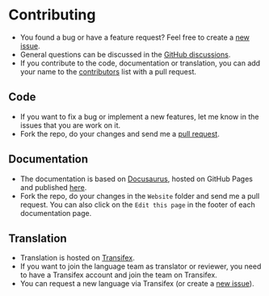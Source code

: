 # Contributing

- You found a bug or have a feature request? Feel free to create a [new issue](https://github.com/BornToBeRoot/NETworkManager/issues/new/choose).
- General questions can be discussed in the [GitHub discussions](https://github.com/BornToBeRoot/NETworkManager/discussions).
- If you contribute to the code, documentation or translation, you can add your name to the [contributors](https://github.com/BornToBeRoot/NETworkManager/blob/main/CONTRIBUTORS.md) list with a pull request.

## Code
- If you want to fix a bug or implement a new features, let me know in the issues that you are work on it.
- Fork the repo, do your changes and send me a [pull request](https://github.com/BornToBeRoot/NETworkManager/pulls).

## Documentation
- The documentation is based on [Docusaurus](https://docusaurus.io/), hosted on GitHub Pages and published [here](https://borntoberoot.net/NETworkManager/).
- Fork the repo, do your changes in the `Website` folder and send me a pull request. You can also click on the `Edit this page` in the footer of each documentation page.

## Translation
- Translation is hosted on [Transifex](https://app.transifex.com/BornToBeRoot/NETworkManager/dashboard/).
- If you want to join the language team as translator or reviewer, you need to have a Transifex account and join the team on Transifex.
- You can request a new language via Transifex (or create a [new issue](https://github.com/BornToBeRoot/NETworkManager/issues/new/choose)).
